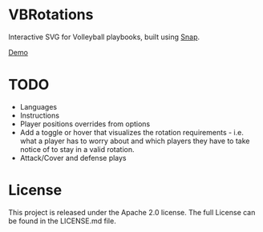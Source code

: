 # VBRotations

Interactive SVG for Volleyball playbooks, built using [Snap](http://snapsvg.io).

[Demo](/Rotations.html)

# TODO

- Languages
- Instructions
- Player positions overrides from options
- Add a toggle or hover that visualizes the rotation requirements - i.e. what a player has to worry about and which players they have to take notice of to stay in a valid rotation.
- Attack/Cover and defense plays

# License

This project is released under the Apache 2.0 license.  The full License can be found in the LICENSE.md file.
